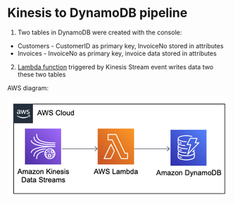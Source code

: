 # Kinesis to DynamoDB pipeline

1. Two tables in DynamoDB were created with the console:
- Customers - CustomerID as primary key, InvoiceNo stored in attributes
- Invoices - InvoiceNo as primary key, invoice data stored in attributes
2. [Lambda function](https://github.com/ksenia-tabakova/AWS-pipelines-project/blob/main/Kinesis-to-DynamoDB%20pipeline/lambda_function.py) triggered by Kinesis Stream event writes data two these two tables

AWS diagram:

![diagram](../diagrams/kinesis-to-dynamodb.png)
